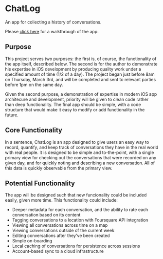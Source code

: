 # ChatLog
An app for collecting a history of conversations. 

Please [click here](https://www.dropbox.com/s/nocrdiyu0osq80a/ChatLog-WalkthroughVideo.mov?dl=0) for a walkthrough of the app.

## Purpose
This project serves two purposes: the first is, of course, the functionality of the app itself, described below. The second is for the author to demonstrate his expertise in iOS development by producing quality work under a specified amount of time (1/2 of a day). The project began just before 8am on Thursday, March 3rd, and will be completed and sent to relevant parties before 1pm on the same day.

Given the second purpose, a demonstration of expertise in modern iOS app architecure and development, priority will be given to clean code rather than deep functionality. The final app should be simple, with a code structure that would make it easy to modify or add functionality in the future. 

## Core Functionality
In a sentence, ChatLog is an app designed to give users an easy way to record, quantify, and keep track of conversations they have in the real world with real people. It is designed to be simple and to-the-point, with a single primary view for checking out the conversations that were recorded on any given day, and for quickly noting and describing a new conversation. All of this data is quickly observable from the primary view. 

## Potential Functionality
The app will be designed such that new funcionality could be included easily, given more time. This functionality could include: 

- Deeper metadata for each conversation, and the ability to rate each conversation based on its content
- Tagging conversations to a location with Foursquare API integration
- Viewing all conversations across time on a map
- Viewing conversations outside of the current week
- Editing conversations after they've been created
- Simple on-boarding
- Local caching of conversations for persistence across sessions
- Account-based sync to a cloud infrastructure